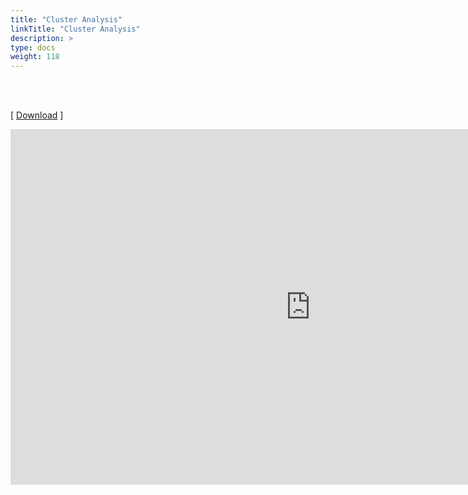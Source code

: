 ```yaml
---
title: "Cluster Analysis"
linkTitle: "Cluster Analysis"
description: >
type: docs
weight: 118
---
```


<br></br>

[ [Download](https://bit.ly/44J7u01) ]


<iframe src="https://docs.google.com/presentation/d/e/2PACX-1vRQHrXyttPq-Jxb0yVj2Iku5fyH4QTKn3u5GvnsfpydPiuIbdMqs6oDpnJBvSTmypfjApD3YGyAaMeY/embed?start=false&loop=false&delayms=60000" frameborder="0" width="960" height="569" allowfullscreen="true" mozallowfullscreen="true" webkitallowfullscreen="true"></iframe>




